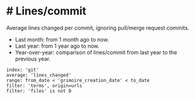 # \# Lines/commit

Average lines changed per commit, ignoring pull/merge request commits.
- Last month: from 1 month ago to now.
- Last year: from 1 year ago to now.
- Year-over-year: comparison of lines/commit from last year to the previous year.

```
index: 'git'
average: 'lines_changed'
range: from_date < 'grimoire_creation_date' < to_date
filter: 'terms', origin=urls
filter: 'files' is not 0
```
